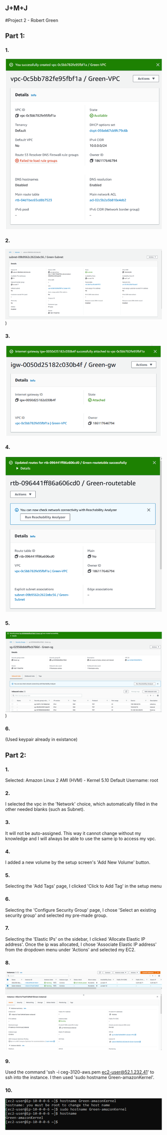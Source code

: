 ## J+M+J

#Project 2 - Robert Green

## Part 1:

### 1.

![VPC pic](./pictures/vpc-screenshot.PNG)

### 2.

![subnet pic](./pictures/subnet-screenshot.PNG))

### 3.

![gateway pic](./pictures/gw-screenshot.PNG)

### 4.

![route table pic](./pictures/routetable-screenshot.PNG)

### 5.

![security group pic](./pictures/securityGroup-screenshot.PNG))

### 6. 
(Used keypair already in existance)


## Part 2:

### 1. 
Selected: Amazon Linux 2 AMI (HVM) - Kernel 5.10
	Default Username: root

### 2. 
I selected the vpc in the 'Network' choice, which automatically filled in the other needed blanks (such as Subnet).

### 3. 
It will not be auto-assigned. This way it cannot change without my knowledge and I will always be able to use the same ip to access my vpc.

### 4. 
I added a new volume by the setup screen's 'Add New Volume' button.

### 5. 
Selecting the 'Add Tags' page, I clicked 'Click to Add Tag' in the setup menu

### 6. 
Selecting the 'Configure Security Group' page, I chose 'Select an existing security group' and selected my pre-made group.

### 7. 
Selecting the 'Elastic IPs' on the sidebar, I clicked 'Allocate Elastic IP address'. Once the ip was allocated, I chose 'Associate Elastic IP address' from the dropdown menu under 'Actions' and selected my EC2.

### 8. 
![instance pic](./pictures/instanceDetails-screenshot.PNG)

### 9. 
Used the command 'ssh -i ceg-3120-aws.pem ec2-user@52.1.232.41' to ssh into the instance. I then used 'sudo hostname Green-amazonKernel'.

### 10. 
![ssh'ed in pic](./pictures/Connection-screenshot.PNG)
